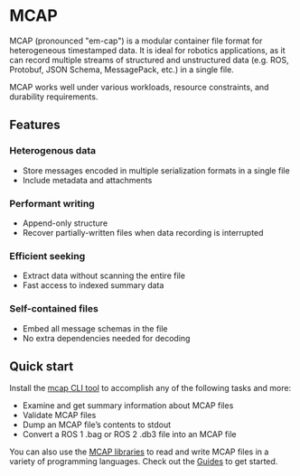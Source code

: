 # MCAP

MCAP (pronounced "em-cap") is a modular container file format for heterogeneous timestamped data. It is ideal for robotics applications, as it can record multiple streams of structured and unstructured data (e.g. ROS, Protobuf, JSON Schema, MessagePack, etc.) in a single file.

MCAP works well under various workloads, resource constraints, and durability requirements.

## Features

### Heterogenous data

- Store messages encoded in multiple serialization formats in a single file
- Include metadata and attachments

### Performant writing

- Append-only structure
- Recover partially-written files when data recording is interrupted

### Efficient seeking

- Extract data without scanning the entire file
- Fast access to indexed summary data

### Self-contained files

- Embed all message schemas in the file
- No extra dependencies needed for decoding

## Quick start

Install the [mcap CLI tool]() to accomplish any of the following tasks and more:

- Examine and get summary information about MCAP files
- Validate MCAP files
- Dump an MCAP file’s contents to stdout
- Convert a ROS 1 .bag or ROS 2 .db3 file into an MCAP file

You can also use the [MCAP libraries](api-docs.md) to read and write MCAP files in a variety of programming languages. Check out the [Guides](guides/getting-started/index.md) to get started.
